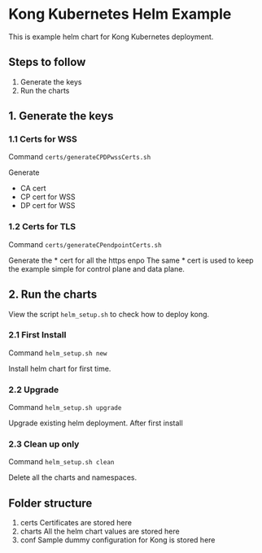 # Kong Kubernetes Helm Example

This is example helm chart for Kong Kubernetes deployment.

## Steps to follow

1. Generate the keys
2. Run the charts

## 1. Generate the keys

### 1.1 Certs for WSS
Command 
`certs/generateCPDPwssCerts.sh`

Generate
- CA cert
- CP cert for WSS
- DP cert for WSS

### 1.2 Certs for TLS
Command `certs/generateCPendpointCerts.sh`

Generate the * cert for all the https enpo
The same * cert is used to keep the example simple for control plane and data plane.

## 2. Run the charts
View the script `helm_setup.sh` to check how to deploy kong.

### 2.1 First Install
Command
`helm_setup.sh new` 

Install helm chart for first time.

### 2.2 Upgrade
Command
`helm_setup.sh upgrade`

Upgrade existing helm deployment. After first install

### 2.3 Clean up only
Command
`helm_setup.sh clean`

Delete all the charts and namespaces.

## Folder structure
1. certs
Certificates are stored here
2. charts
All the helm chart values are stored here
3. conf
Sample dummy configuration for Kong is stored here
